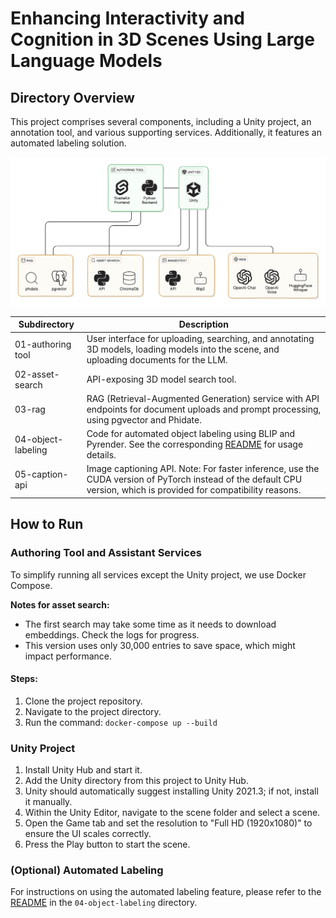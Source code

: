 # Enhancing Interactivity and Cognition in 3D Scenes Using Large Language Models

## Directory Overview

This project comprises several components, including a Unity project, an annotation tool, and various supporting services. Additionally, it features an automated labeling solution.

![System Architecture Diagram](.media/system_architecture.png)

| Subdirectory       | Description                                                                                                                                      |
|--------------------|--------------------------------------------------------------------------------------------------------------------------------------------------|
| 01-authoring tool  | User interface for uploading, searching, and annotating 3D models, loading models into the scene, and uploading documents for the LLM.          |
| 02-asset-search    | API-exposing 3D model search tool.                                                                                                              |
| 03-rag             | RAG (Retrieval-Augmented Generation) service with API endpoints for document uploads and prompt processing, using pgvector and Phidate.         |
| 04-object-labeling | Code for automated object labeling using BLIP and Pyrender. See the corresponding [README](./04-object-labeling/README.md) for usage details.   |
| 05-caption-api     | Image captioning API. Note: For faster inference, use the CUDA version of PyTorch instead of the default CPU version, which is provided for compatibility reasons. |

## How to Run

### Authoring Tool and Assistant Services

To simplify running all services except the Unity project, we use Docker Compose.

**Notes for asset search:**
- The first search may take some time as it needs to download embeddings. Check the logs for progress.
- This version uses only 30,000 entries to save space, which might impact performance.

#### Steps:
1. Clone the project repository.
2. Navigate to the project directory.
3. Run the command: `docker-compose up --build`

### Unity Project

1. Install Unity Hub and start it.
2. Add the Unity directory from this project to Unity Hub.
3. Unity should automatically suggest installing Unity 2021.3; if not, install it manually.
4. Within the Unity Editor, navigate to the scene folder and select a scene.
5. Open the Game tab and set the resolution to "Full HD (1920x1080)" to ensure the UI scales correctly.
6. Press the Play button to start the scene.

### (Optional) Automated Labeling

For instructions on using the automated labeling feature, please refer to the [README](./04-object-labeling/README.md) in the `04-object-labeling` directory.